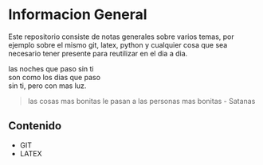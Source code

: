 # Informacion General
Este repositorio consiste de notas generales sobre varios temas, por ejemplo sobre el mismo git, latex, python y cualquier cosa que sea necesario tener presente para reutilizar en el dia a dia.

las noches que paso sin ti  
son como los dias que paso  
sin ti, pero con mas luz.  

> las cosas mas bonitas le pasan 
> a las personas mas bonitas - Satanas

## Contenido
- GIT
- LATEX
